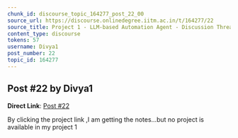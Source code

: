 ```yaml
---
chunk_id: discourse_topic_164277_post_22_00
source_url: https://discourse.onlinedegree.iitm.ac.in/t/164277/22
source_title: Project 1 - LLM-based Automation Agent - Discussion Thread [TDS Jan 2025]
content_type: discourse
tokens: 57
username: Divya1
post_number: 22
topic_id: 164277
---
```


## Post #22 by Divya1

**Direct Link**: [Post #22](https://discourse.onlinedegree.iitm.ac.in/t/164277/22)

By clicking the project link ,I am getting the notes…but no project is available in my project 1
